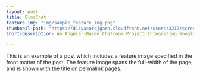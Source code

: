 ```yaml
---
layout: post
title: BlocChat
feature-img: "img/sample_feature_img.png"
thumbnail-path: "https://d13yacurqjgara.cloudfront.net/users/3217/screenshots/2030974/bloctalk_1x.png"
short-description: An Angular-Based Chatroom Project Integrating Google's Firebase API

---
```

This is an example of a post which includes a feature image specified in the front matter of the post. The feature image spans the full-width of the page, and is shown with the title on permalink pages.
